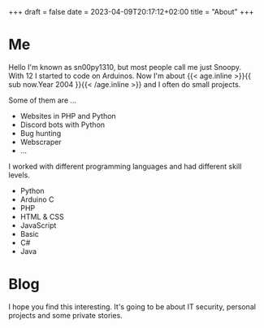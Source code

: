+++ 
draft = false
date = 2023-04-09T20:17:12+02:00
title = "About" 
+++

# Me
Hello I'm known as sn00py1310, but most people call me just Snoopy.  
With 12 I started to code on Arduinos. Now I'm about {{< age.inline >}}{{ sub now.Year 2004 }}{{< /age.inline >}} and I often do small projects.

Some of them are ...
- Websites in PHP and Python
- Discord bots with Python
- Bug hunting
- Webscraper
- ...

I worked with different programming languages and had different skill levels.  
- Python
- Arduino C
- PHP
- HTML & CSS
- JavaScript
- Basic
- C#
- Java

# Blog
I hope you find this interesting. It's going to be about IT security, personal projects and some private stories.  
